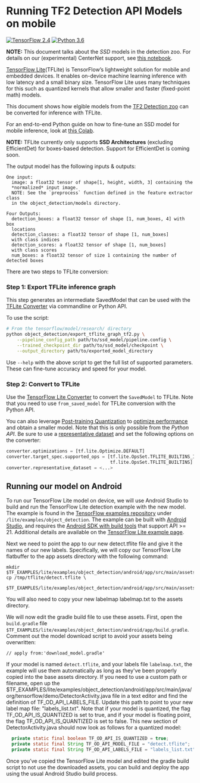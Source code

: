 # Running TF2 Detection API Models on mobile

[![TensorFlow 2.4](https://img.shields.io/badge/TensorFlow-2.4-FF6F00?logo=tensorflow)](https://github.com/tensorflow/tensorflow/releases/tag/v2.4.0)
[![Python 3.6](https://img.shields.io/badge/Python-3.6-3776AB)](https://www.python.org/downloads/release/python-360/)

**NOTE:** This document talks about the *SSD* models in the detection zoo. For
details on our (experimental) CenterNet support, see
[this notebook](../colab_tutorials/centernet_on_device.ipynb).

[TensorFlow Lite](https://www.tensorflow.org/mobile/tflite/)(TFLite) is
TensorFlow’s lightweight solution for mobile and embedded devices. It enables
on-device machine learning inference with low latency and a small binary size.
TensorFlow Lite uses many techniques for this such as quantized kernels that
allow smaller and faster (fixed-point math) models.

This document shows how elgible models from the
[TF2 Detection zoo](https://github.com/tensorflow/models/blob/master/research/object_detection/g3doc/tf2_detection_zoo.md)
can be converted for inference with TFLite.

For an end-to-end Python guide on how to fine-tune an SSD model for mobile
inference, look at
[this Colab](../colab_tutorials/eager_few_shot_od_training_tflite.ipynb).

**NOTE:** TFLite currently only supports **SSD Architectures** (excluding
EfficientDet) for boxes-based detection. Support for EfficientDet is coming
soon.

The output model has the following inputs & outputs:

```
One input:
  image: a float32 tensor of shape[1, height, width, 3] containing the
  *normalized* input image.
  NOTE: See the `preprocess` function defined in the feature extractor class
  in the object_detection/models directory.

Four Outputs:
  detection_boxes: a float32 tensor of shape [1, num_boxes, 4] with box
  locations
  detection_classes: a float32 tensor of shape [1, num_boxes]
  with class indices
  detection_scores: a float32 tensor of shape [1, num_boxes]
  with class scores
  num_boxes: a float32 tensor of size 1 containing the number of detected boxes
```

There are two steps to TFLite conversion:

### Step 1: Export TFLite inference graph

This step generates an intermediate SavedModel that can be used with the
[TFLite Converter](https://www.tensorflow.org/lite/convert) via commandline or
Python API.

To use the script:

```bash
# From the tensorflow/model/research/ directory
python object_detection/export_tflite_graph_tf2.py \
    --pipeline_config_path path/to/ssd_model/pipeline.config \
    --trained_checkpoint_dir path/to/ssd_model/checkpoint \
    --output_directory path/to/exported_model_directory
```

Use `--help` with the above script to get the full list of supported parameters.
These can fine-tune accuracy and speed for your model.

### Step 2: Convert to TFLite

Use the [TensorFlow Lite Converter](https://www.tensorflow.org/lite/convert) to
convert the `SavedModel` to TFLite. Note that you need to use `from_saved_model`
for TFLite conversion with the Python API.

You can also leverage
[Post-training Quantization](https://www.tensorflow.org/lite/performance/post_training_quantization)
to
[optimize performance](https://www.tensorflow.org/lite/performance/model_optimization)
and obtain a smaller model. Note that this is only possible from the *Python
API*. Be sure to use a
[representative dataset](https://www.tensorflow.org/lite/performance/post_training_quantization#full_integer_quantization)
and set the following options on the converter:

```python
converter.optimizations = [tf.lite.Optimize.DEFAULT]
converter.target_spec.supported_ops = [tf.lite.OpsSet.TFLITE_BUILTINS_INT8,
                                       tf.lite.OpsSet.TFLITE_BUILTINS]
converter.representative_dataset = <...>
```

## Running our model on Android

To run our TensorFlow Lite model on device, we will use Android Studio to build
and run the TensorFlow Lite detection example with the new model. The example is
found in the
[TensorFlow examples repository](https://github.com/tensorflow/examples) under
`/lite/examples/object_detection`. The example can be built with
[Android Studio](https://developer.android.com/studio/index.html), and requires
the
[Android SDK with build tools](https://developer.android.com/tools/revisions/build-tools.html)
that support API >= 21. Additional details are available on the
[TensorFlow Lite example page](https://github.com/tensorflow/examples/tree/master/lite/examples/object_detection/android).

Next we need to point the app to our new detect.tflite file and give it the
names of our new labels. Specifically, we will copy our TensorFlow Lite
flatbuffer to the app assets directory with the following command:

```shell
mkdir $TF_EXAMPLES/lite/examples/object_detection/android/app/src/main/assets
cp /tmp/tflite/detect.tflite \
  $TF_EXAMPLES/lite/examples/object_detection/android/app/src/main/assets
```

You will also need to copy your new labelmap labelmap.txt to the assets
directory.

We will now edit the gradle build file to use these assets. First, open the
`build.gradle` file
`$TF_EXAMPLES/lite/examples/object_detection/android/app/build.gradle`. Comment
out the model download script to avoid your assets being overwritten:

```shell
// apply from:'download_model.gradle'
```

If your model is named `detect.tflite`, and your labels file `labelmap.txt`, the
example will use them automatically as long as they've been properly copied into
the base assets directory. If you need to use a custom path or filename, open up
the
$TF_EXAMPLES/lite/examples/object_detection/android/app/src/main/java/org/tensorflow/demo/DetectorActivity.java
file in a text editor and find the definition of TF_OD_API_LABELS_FILE. Update
this path to point to your new label map file: "labels_list.txt". Note that if
your model is quantized, the flag TF_OD_API_IS_QUANTIZED is set to true, and if
your model is floating point, the flag TF_OD_API_IS_QUANTIZED is set to false.
This new section of DetectorActivity.java should now look as follows for a
quantized model:

```java
  private static final boolean TF_OD_API_IS_QUANTIZED = true;
  private static final String TF_OD_API_MODEL_FILE = "detect.tflite";
  private static final String TF_OD_API_LABELS_FILE = "labels_list.txt";
```

Once you’ve copied the TensorFlow Lite model and edited the gradle build script
to not use the downloaded assets, you can build and deploy the app using the
usual Android Studio build process.
